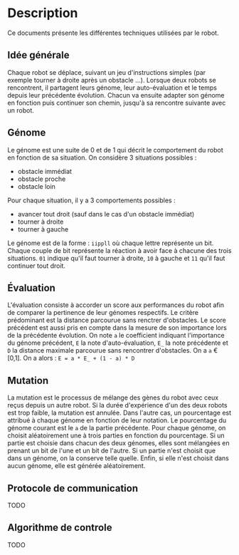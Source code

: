# Description
Ce documents présente les différentes techniques utilisées par le robot.

## Idée générale
Chaque robot se déplace, suivant un jeu d'instructions simples (par exemple
tourner à droite après un obstacle ...). Lorsque deux robots se rencontrent,
il partagent leurs génome, leur auto-évaluation et le temps depuis leur
précédente évolution. Chacun va ensuite adapter son génome en fonction
puis continuer son chemin, jusqu'à sa rencontre suivante avec un robot.

## Génome
Le génome est une suite de 0 et de 1 qui décrit le comportement du robot en
fonction de sa situation. On considère 3 situations possibles :
 - obstacle immédiat
 - obstacle proche
 - obstacle loin

Pour chaque situation, il y a 3 comportements possibles :
 - avancer tout droit (sauf dans le cas d'un obstacle immédiat)
 - tourner à droite
 - tourner à gauche

Le génome est de la forme : `iippll` où chaque lettre représente un bit. Chaque
couple de bit représente la réaction à avoir face à chacune des trois
situations. `01` indique qu'il faut tourner à droite, `10` à gauche et `11`
qu'il faut continuer tout droit.

## Évaluation
L'évaluation consiste à accorder un score aux performances du robot afin de
comparer la pertinence de leur génomes respectifs. Le critère prédominant est
la distance parcourue sans renctrer d'obstacles. Le score précédent est aussi
pris en compte dans la mesure de son importance lors de la précédente
évolution.
On note `a` le coefficient indiquant l'importance du génome précédent, `E` la
note d'auto-évaluation, `E_` la note précédente et `D` la distance maximale
parcourue sans rencontrer d'obstacles. On a `a` € [0,1]. On a alors :
    ``` E = a * E_ + (1 - a) * D ```

## Mutation
La mutation est le processus de mélange des gènes du robot avec ceux reçus
depuis un autre robot. Si la durée d'expérience d'un des deux robots est
trop faible, la mutation est annulée. Dans l'autre cas, un pourcentage est
attribué à chaque génome en fonction de leur notation. Le pourcentage du génome
courant est le `a` de la partie précédente.
Pour chaque génome, on choisit aléatoirement une à trois parties en fonction du
pourcentage. Si un partie est choisie dans chacun des deux génomes, elles sont
mélangées en prenant un bit de l'une et un bit de l'autre. Si un partie n'est
choisit que dans un génome, on la conserve telle quelle. Enfin, si elle n'est
choisit dans aucun génome, elle est générée aléatoirement.

## Protocole de communication
TODO

## Algorithme de controle
TODO

